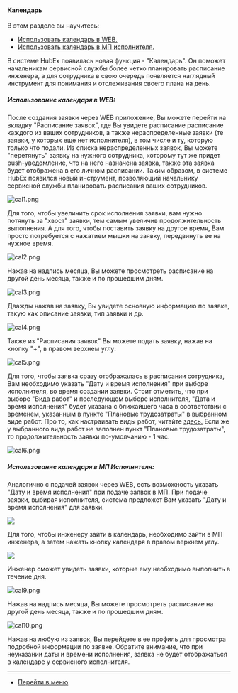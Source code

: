 #### Календарь
В этом разделе вы научитесь:
<html>
  <meta charset="utf-8">
  <title>Быстрый переход внутри документа</title>
 <ul>
       <li><a href="#calweb">Использовать календарь в WEB.</a></li>
       <li><a href="#calmob">Использовать календарь в МП исполнителя.</a></li>
 </ul>
</html>

В системе HubEx появилась новая функция - "Календарь". Он поможет начальникам сервисной службы более четко планировать расписание инженера, а для сотрудника в свою очередь появляется наглядный инструмент для понимания и отслеживания своего плана на день.

<h5 id="calweb">Использование календаря в WEB: </h5>

После создания заявки через WEB приложение, Вы можете перейти на вкладку "Расписание заявок", где Вы увидете расписание расписание каждого из ваших сотрудников, а также нераспределенные заявки (те заявки, у которых еще нет исполнителя), в том числе и ту, которую только что подали. Из списка нераспределенных заявок, Вы можете "перетянуть" заявку на нужного сотрудника, которому тут же придет push-уведомление, что на него назначена заявка, также эта заявка будет отображена в его личном расписании. Таким образом, в системе HubEx появился новый инструмент, позволяющий начальнику сервисной службы планировать расписания ваших сотрудников.

![cal1.png](/attachments/images/FAQ/USER/Calendar/cal1.png)

Для того, чтобы увеличить срок исполнения заявки, вам нужно потянуть за "хвост" заявки, тем самым увеличив продолжительность выполнения. А для того, чтобы поставить заявку на другое время, Вам просто потребуется с нажатием мышки на заявку, передвинуть ее на нужное время.

![cal2.png](/attachments/images/FAQ/USER/Calendar/cal2.png)

Нажав на надпись месяца, Вы можете просмотреть расписание на другой день месяца, также и по прошедшим дням.

![cal3.png](/attachments/images/FAQ/USER/Calendar/cal3.png)

Дважды нажав на заявку, Вы увидете основную информацию по заявке, такую как описание заявки, тип заявки и др.

![cal4.png](/attachments/images/FAQ/USER/Calendar/cal4.png)

Также из "Расписания заявок" Вы можете подать заявку, нажав на кнопку "+", в правом верхнем углу:

![cal5.png](/attachments/images/FAQ/USER/Calendar/cal5.png)

Для того, чтобы заявка сразу отображалась в расписании сотрудника, Вам необходимо указать "Дату и время исполнения" при выборе исполнителя, во время создании заявки. Стоит отметить, что при выборе "Вида работ" и последующем выборе исполнителя, "Дата и время исполнения" будет указана с ближайшего часа в соответствии с временем, указанным в пункте "Плановые трудозатраты" в выбранном виде работ. Про то, как настраивать виды работ, читайте [здесь.](https://wiki.hubex.ru/docs/FAQ/RU/admin/WorkType.html) Если же у выбранного вида работ не заполнен пункт "Плановые трудозатраты", то продолжительность заявки по-умолчанию - 1 час.

![cal6.png](/attachments/images/FAQ/USER/Calendar/cal6.png)

<h5 id="calmob">Использование календаря в МП Исполнителя: </h5>

Аналогично с подачей заявок через WEB, есть возможность указать "Дату и время исполнения" при подаче заявок в МП. При подаче заявки, выбирая исполнителя, система предложет Вам указать "Дату и время исполнения" для заявки.

<div>
  <img  style="margin: 0 auto; display: block; max-width: 100%;" src="/attachments/images/FAQ/USER/Calendar/cal7.jpg" />
</div>

Для того, чтобы инженеру зайти в календарь, необходимо зайти в МП инженера, а затем нажать кнопку календаря в правом верхнем углу.

<div>
  <img  style="margin: 0 auto; display: block; max-width: 100%;" src="/attachments/images/FAQ/USER/Calendar/cal8.jpg" />
</div>

Инженер сможет увидеть заявки, которые ему необходимо выполнить в течение дня.

![cal9.png](/attachments/images/FAQ/USER/Calendar/cal9.png)

Нажав на надпись месяца, Вы можете просмотреть расписание на другой день месяца, также и по прошедшим дням.

![cal10.png](/attachments/images/FAQ/USER/Calendar/cal10.png)

Нажав на любую из заявок, Вы перейдете в ее профиль для просмотра подробной информации по заявке.
Обратите внимание, что при неуказании даты и времени исполнения, заявка не будет отображаться в календаре у сервисного исполнителя.




___
- [Перейти в меню](http://wiki.hubex.ru)

